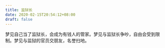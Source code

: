 ```yaml
---
title: 监狱长
date: 2020-02-15T20:54:12+08:00
draft: false
---
```


梦见自己当了监狱长，会成为有钱人的管家。梦见与监狱长争吵，自由会受到限制。梦见与监狱的官员交朋友，名誉扫地。
